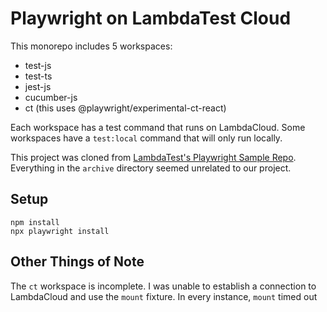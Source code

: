 # Playwright on LambdaTest Cloud

This monorepo includes 5 workspaces:

* test-js
* test-ts
* jest-js
* cucumber-js
* ct (this uses @playwright/experimental-ct-react)

Each workspace has a test command that runs on LambdaCloud. Some workspaces have a `test:local` command that will only run locally.

This project was cloned from [LambdaTest's Playwright Sample Repo](https://github.com/LambdaTest/playwright-sample/). Everything in the `archive` directory seemed unrelated to our project.

## Setup

```
npm install
npx playwright install
```

## Other Things of Note

The `ct` workspace is incomplete. I was unable to establish a connection to LambdaCloud and use the `mount` fixture.
In every instance, `mount` timed out
